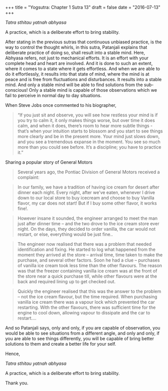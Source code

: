 +++
title = "Yogsutra: Chapter 1 Sutra 13"
draft = false
date = "2016-07-13"
+++

_Tatra sthitau yatnah abhyasa_

A practice, which is a deliberate effort to bring stability.

After stating in the previous sutras that continuous unbiased practice, is the way to control the thought whirls, in this sutra, Patanjali explains that deliberate practice of doing so, shall result into a stable mind. Here, Abhyasa refers, not just to mechanical efforts. It is an effort with your complete head and heart are involved. And it is done to such an extent, where it comes to a state where it gets effortless. And when we are able to do it effortlessly, it results into that state of mind, where the mind is at peace and is free from fluctuations and disturbances. It results into a stable mind. And only a stable mind will be able to find solutions from the sub-conscious! Only a stable mind is capable of those observations which we fail to perceive in normal day to day situations. 

When Steve Jobs once commented to his biographer, 

> “If you just sit and observe, you will see how restless your mind is if you try to calm it, it only makes things worse, but over time it does calm, and when it does, there’s room to hear more subtle things - that’s when your intuition starts to blossom and you start to see things more clearly and be in the present more. Your mind just slows down, and you see a tremendous expanse in the moment. You see so much more than you could see before. It’s a discipline; you have to practice it.”

Sharing a popular story of General Motors

> Several years ago, the Pontiac Division of General Motors received a complaint:

> In our family, we have a tradition of having ice cream for desert after dinner each night. Every night, after we’ve eaten, whenever I drive down to our local store to buy icecream and choose to buy Vanilla flavor, my car does not start! But if I buy some other flavor, it works fine!.

> However insane it sounded, the engineer arranged to meet the man just after dinner time – and the two drove to the ice cream store ever night. On the days, they decided to order vanilla, the car would not restart, or else, everything would be just fine..

> The engineer now realised that there was a problem that needed identification and fixing. He started to log what happened from the moment they arrived at the store – arrival time, time taken to make the purchase, and several other factors. Soon he had a clue – purchases of vanilla ice cream took less time than the other flavours. The reason was that the freezer containing vanilla ice cream was at the front of the store near a quick purchase till, while other flavours were at the back and required lining up to get checked out.

> Quickly the engineer realised that this was the answer to the problem – not the ice cream flavour, but the time required. When purchasing vanilla ice cream there was a vapour lock which prevented the car restarting. With the other flavours, there was sufficient time for the engine to cool down, allowing vapour to dissipate and the car to restart….

And so Patanjali says, only and only, if you are capable of observation, you would be able to see situations from a different angle, and only and only, if you are able to see things differently, you will be capable of bring better solutions to them and create a better life for your self.

Hence,

_Tatra sthitau yatnah abhyasa_

A practice, which is a deliberate effort to bring stability.

Thank you.
